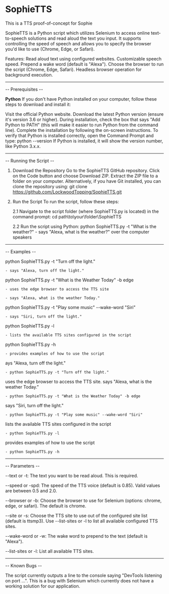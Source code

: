 # SophieTTS
This is a TTS proof-of-concept for Sophie

SophieTTS is a Python script which utilizes Selenium to access online text-to-speech solutions and read aloud the text you input. It supports controlling the speed of speech and allows you to specify the browser you'd like to use (Chrome, Edge, or Safari).

Features:
Read aloud text using configured websites.
Customizable speech speed.
Prepend a wake word (default is "Alexa").
Choose the browser to run the script (Chrome, Edge, Safari).
Headless browser operation for background execution.


---------------------
--  Prerequisites  --

**Python**
If you don't have Python installed on your computer, follow these steps to download and install it:

Visit the official Python website.
Download the latest Python version (ensure it's version 3.6 or higher).
During installation, check the box that says "Add Python to PATH" (this will make it easier to run Python from the command line).
Complete the installation by following the on-screen instructions.
To verify that Python is installed correctly, open the Command Prompt and type:
  python --version
If Python is installed, it will show the version number, like Python 3.x.x.


--------------------------
--  Running the Script  --

1. Download the Repository
Go to the SophieTTS GitHub repository.
Click on the Code button and choose Download ZIP.
Extract the ZIP file to a folder on your computer.
Alternatively, if you have Git installed, you can clone the repository using:
  git clone https://github.com/LockwoodTopping/SophieTTS.git

2. Run the Script
To run the script, follow these steps:

    2.1 Navigate to the script folder (where SophieTTS.py is located) in the command prompt:
      cd path\to\your\folder\SophieTTS

    2.2 Run the script using Python:
      python SophieTTS.py -t "What is the weather?"
        - says "Alexa, what is the weather?" over the computer speakers


----------------
--  Examples  --

  python SophieTTS.py -t "Turn off the light."
  
    - says "Alexa, turn off the light."


  python SophieTTS.py -t "What is the Weather Today" -b edge
  
    - uses the edge browser to access the TTS site
    
    - says "Alexa, what is the weather Today."


  python SophieTTS.py -t "Play some music" --wake-word "Siri"
  
    - says "Siri, turn off the light."


  python SophieTTS.py -l
  
    - lists the available TTS sites configured in the script


  python SophieTTS.py -h
  
    - provides examples of how to use the script  



  ays "Alexa, turn off the light."
  
    - python SophieTTS.py -t "Turn off the light."


  uses the edge browser to access the TTS site. says "Alexa, what is the weather Today."
  
    - python SophieTTS.py -t "What is the Weather Today" -b edge


  says "Siri, turn off the light."
  
    - python SophieTTS.py -t "Play some music" --wake-word "Siri"


  lists the available TTS sites configured in the script
  
    - python SophieTTS.py -l


  provides examples of how to use the script
  
    - python SophieTTS.py -h  

------------------
--  Parameters  --

--text or -t: The text you want to be read aloud. This is required.

--speed or -spd: The speed of the TTS voice (default is 0.85). Valid values are between 0.5 and 2.0.

--browser or -b: Choose the browser to use for Selenium (options: chrome, edge, or safari). The default is chrome.

--site or -s: Choose the TTS site to use out of the configured site list (default is ttsmp3). Use --list-sites or -l to list all available configured TTS sites.

--wake-word or -w: The wake word to prepend to the text (default is "Alexa").

--list-sites or -l: List all available TTS sites.  


------------------
--  Known Bugs  --

The script currently outputs a line to the console saying "DevTools listening on port ...". This is a bug with Selenium which currently does not have a working solution for our application.
